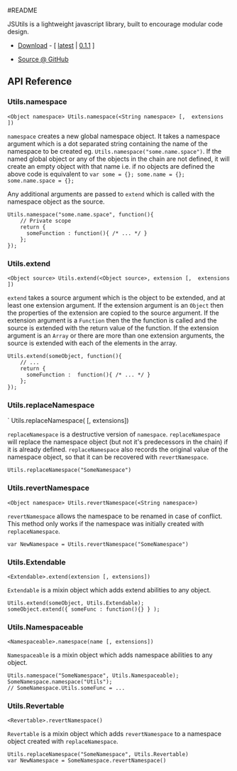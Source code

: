 #README

JSUtils is a lightweight javascript library, built to encourage modular code
design.

  * [Download][7] - [ [latest][8] | [0.1.1][9] ]

  * [Source @ GitHub ][10]

   [7]: http://projects.linode.gandrew.com/jsUtils/dist/

   [8]: http://projects.linode.gandrew.com/jsUtils/dist/jsUtils.js

   [9]: http://projects.linode.gandrew.com/jsUtils/dist/jsUtils-0.1.1.js

   [10]: http://github.com/gingerhendrix/jsutils

## API Reference

### Utils.namespace

    <Object namespace> Utils.namespace(<String namespace> [,  extensions ])

`namespace` creates a new global namespace object.  It takes a namespace
argument which is a dot separated string containing the name of the namespace
to be created eg. `Utils.namespace("some.name.space")`.  If the named global
object or any of the objects in the chain are not defined, it will create an
empty object with that name i.e. if no objects are defined the above code is
equivalent to `var some = {}; some.name = {}; some.name.space = {};`

Any additional arguments are passed to `extend` which is called with the
namespace object as the source.

    Utils.namespace("some.name.space", function(){ 
        // Private scope 
        return {
          someFunction : function(){ /* ... */ } 
        };
    });

### Utils.extend

`<Object source> Utils.extend(<Object source>, extension [,  extensions ])`

`extend` takes a source argument which is the object to be extended, and at
least one extension argument.  If the extension argument is an `Object` then
the properties of the extension are copied to the source argument.  If the
extension argument is a `Function` then the the function is called and the
source is extended with the return value of the function.  If the extension
argument is an `Array` or there are more than one extension arguments, the
source is extended with each of the elements in the array.

    Utils.extend(someObject, function(){ 
        // ... 
        return { 
          someFunction :  function(){ /* ... */ } 
        };
    });

### Utils.replaceNamespace

`<Object namespace> Utils.replaceNamespace(<String namespace> [,  extensions])

`replaceNamespace` is a destructive version of `namespace`. `replaceNamespace`
will replace the namespace object (but not it's predecessors in the chain) if
it is already defined. `replaceNamespace` also records the original value of
the namespace object, so that it can be recovered with `revertNamespace`.

    Utils.replaceNamespace("SomeNamespace")

### Utils.revertNamespace

`<Object namespace> Utils.revertNamespace(<String namespace>)`

`revertNamespace` allows the namespace to be renamed in case of conflict.
This method only works if the namespace was initially created with
`replaceNamespace`.

    var NewNamespace = Utils.revertNamespace("SomeNamespace")

### Utils.Extendable

`<Extendable>.extend(extension [, extensions]) `

`Extendable` is a mixin object which adds extend abilities to any object.

    Utils.extend(someObject, Utils.Extendable);
    someObject.extend({ someFunc : function(){} } );

### Utils.Namespaceable

`<Namespaceable>.namespace(name [, extensions])`

`Namespaceable` is a mixin object which adds namespace abilities to any
object. 

    Utils.namespace("SomeNamespace", Utils.Namespaceable);
    SomeNamespace.namespace("Utils");
    // SomeNamespace.Utils.someFunc = ...

### Utils.Revertable

`<Revertable>.revertNamespace()`

 `Revertable` is a mixin object which adds `revertNamespace` to a namespace
object created with `replaceNamespace`.

    Utils.replaceNamespace("SomeNamespace", Utils.Revertable)
    var NewNamespace = SomeNamespace.revertNamespace()

